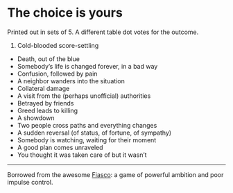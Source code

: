 # The choice is yours

Printed out in sets of 5.
A different table dot votes for the outcome.

1. Cold-blooded score-settling
- Death, out of the blue
- Somebody’s life is changed forever, in a bad way
- Confusion, followed by pain
- A neighbor wanders into the situation
- Collateral damage
- A visit from the (perhaps unofficial) authorities
- Betrayed by friends
- Greed leads to killing
- A showdown
- Two people cross paths and everything changes
- A sudden reversal (of status, of fortune, of sympathy)
- Somebody is watching, waiting for their moment
- A good plan comes unraveled
- You thought it was taken care of but it wasn’t

---

Borrowed from the awesome [Fiasco](http://bullypulpitgames.com/games/fiasco/): a game of powerful ambition and poor impulse control.
